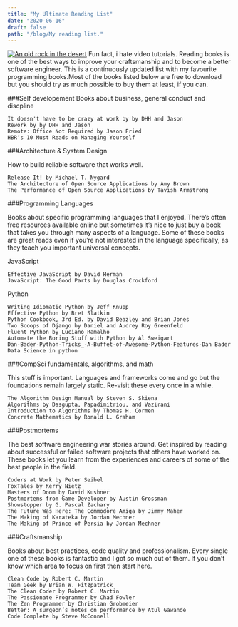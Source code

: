 ```yaml
---
title: "My Ultimate Reading List"
date: "2020-06-16"
draft: false
path: "/blog/My reading list."
---
```

[![An old rock in the desert](https://miro.medium.com/max/3240/1*L1Aa_3KKwLEWYtA1AXnAKw.jpeg "Shiprock, New Mexico by Beau Rogers")](https://miro.medium.com/max/3240/1*L1Aa_3KKwLEWYtA1AXnAKw.jpeg)
Fun fact, i hate video tutorials.
Reading books is one of the best ways to improve your craftsmanship and to become a better software engineer. This is a continuously updated list with my favourite programming books.Most of the books listed below are free to download but you should try as much possible to buy them at least, if you can.

###Self developement 
Books about business, general conduct and discpline

```
It doesn't have to be crazy at work by by DHH and Jason
Rework by by DHH and Jason
Remote: Office Not Required by Jason Fried
HBR’s 10 Must Reads on Managing Yourself

```


###Architecture & System Design

How to build reliable software that works well.

```
Release It! by Michael T. Nygard
The Architecture of Open Source Applications by Amy Brown
The Performance of Open Source Applications by Tavish Armstrong
```


###Programming Languages

Books about specific programming languages that I enjoyed. There’s often free resources available online but sometimes it’s nice to just buy a book that takes you through many aspects of a language. Some of these books are great reads even if you’re not interested in the language specifically, as they teach you important universal concepts.

JavaScript
```
Effective JavaScript by David Herman
JavaScript: The Good Parts by Douglas Crockford
```
Python
```
Writing Idiomatic Python by Jeff Knupp
Effective Python by Bret Slatkin
Python Cookbook, 3rd Ed. by David Beazley and Brian Jones
Two Scoops of Django by Daniel and Audrey Roy Greenfeld
Fluent Python by Luciano Ramalho
Automate the Boring Stuff with Python by Al Sweigart
Dan-Bader-Python-Tricks_-A-Buffet-of-Awesome-Python-Features-Dan Bader
Data Science in python

```


###CompSci fundamentals, algorithms, and math

This stuff is important. Languages and frameworks come and go but the foundations remain largely static. Re-visit these every once in a while.
   ```
The Algorithm Design Manual by Steven S. Skiena
Algorithms by Dasgupta, Papadimitriou, and Vazirani
Introduction to Algorithms by Thomas H. Cormen
Concrete Mathematics by Ronald L. Graham
   ```


###Postmortems

The best software engineering war stories around. Get inspired by reading about successful or failed software projects that others have worked on. These books let you learn from the experiences and careers of some of the best people in the field.
   ```
Coders at Work by Peter Seibel
FoxTales by Kerry Nietz
Masters of Doom by David Kushner
Postmortems from Game Developer by Austin Grossman
Showstopper by G. Pascal Zachary
The Future Was Here: The Commodore Amiga by Jimmy Maher
The Making of Karateka by Jordan Mechner
The Making of Prince of Persia by Jordan Mechner
```


###Craftsmanship

Books about best practices, code quality and professionalism. Every single one of these books is fantastic and I got so much out of them. If you don’t know which area to focus on first then start here.
```
Clean Code by Robert C. Martin
Team Geek by Brian W. Fitzpatrick
The Clean Coder by Robert C. Martin
The Passionate Programmer by Chad Fowler
The Zen Programmer by Christian Grobmeier
Better: A surgeon’s notes on performance by Atul Gawande
Code Complete by Steve McConnell
```
